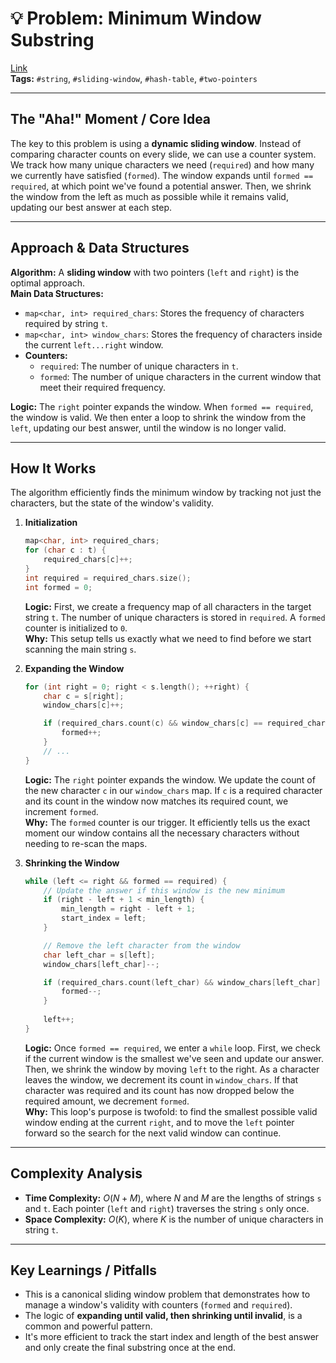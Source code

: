 # 💡 Problem: Minimum Window Substring
[Link](https://leetcode.com/problems/minimum-window-substring/)
<br>
**Tags:** `#string`, `#sliding-window`, `#hash-table`, `#two-pointers`

---

## The "Aha!" Moment / Core Idea
The key to this problem is using a **dynamic sliding window**. Instead of comparing character counts on every slide, we can use a counter system. We track how many unique characters we need (`required`) and how many we currently have satisfied (`formed`). The window expands until `formed == required`, at which point we've found a potential answer. Then, we shrink the window from the left as much as possible while it remains valid, updating our best answer at each step.

---

## Approach & Data Structures
**Algorithm:** A **sliding window** with two pointers (`left` and `right`) is the optimal approach.
<br>
**Main Data Structures:**
* `map<char, int> required_chars`: Stores the frequency of characters required by string `t`.
* `map<char, int> window_chars`: Stores the frequency of characters inside the current `left...right` window.
* **Counters:**
    * `required`: The number of unique characters in `t`.
    * `formed`: The number of unique characters in the current window that meet their required frequency.

**Logic:** The `right` pointer expands the window. When `formed == required`, the window is valid. We then enter a loop to shrink the window from the `left`, updating our best answer, until the window is no longer valid.

---

## How It Works
The algorithm efficiently finds the minimum window by tracking not just the characters, but the state of the window's validity.

1.  **Initialization**
    ```cpp
    map<char, int> required_chars;
    for (char c : t) {
        required_chars[c]++;
    }
    int required = required_chars.size();
    int formed = 0;
    ```
    **Logic:** First, we create a frequency map of all characters in the target string `t`. The number of unique characters is stored in `required`. A `formed` counter is initialized to `0`.
    <br>
    **Why:** This setup tells us exactly what we need to find before we start scanning the main string `s`.

2.  **Expanding the Window**
    ```cpp
    for (int right = 0; right < s.length(); ++right) {
        char c = s[right];
        window_chars[c]++;

        if (required_chars.count(c) && window_chars[c] == required_chars[c]) {
            formed++;
        }
        // ...
    }
    ```
    **Logic:** The `right` pointer expands the window. We update the count of the new character `c` in our `window_chars` map. If `c` is a required character and its count in the window now matches its required count, we increment `formed`.
    <br>
    **Why:** The `formed` counter is our trigger. It efficiently tells us the exact moment our window contains all the necessary characters without needing to re-scan the maps.

3.  **Shrinking the Window**
    ```cpp
    while (left <= right && formed == required) {
        // Update the answer if this window is the new minimum
        if (right - left + 1 < min_length) {
            min_length = right - left + 1;
            start_index = left;
        }

        // Remove the left character from the window
        char left_char = s[left];
        window_chars[left_char]--;

        if (required_chars.count(left_char) && window_chars[left_char] < required_chars[left_char]) {
            formed--;
        }
        
        left++;
    }
    ```
    **Logic:** Once `formed == required`, we enter a `while` loop. First, we check if the current window is the smallest we've seen and update our answer. Then, we shrink the window by moving `left` to the right. As a character leaves the window, we decrement its count in `window_chars`. If that character was required and its count has now dropped below the required amount, we decrement `formed`.
    <br>
    **Why:** This loop's purpose is twofold: to find the smallest possible valid window ending at the current `right`, and to move the `left` pointer forward so the search for the next valid window can continue.

---

## Complexity Analysis
* **Time Complexity:** $O(N + M)$, where $N$ and $M$ are the lengths of strings `s` and `t`. Each pointer (`left` and `right`) traverses the string `s` only once.
* **Space Complexity:** $O(K)$, where $K$ is the number of unique characters in string `t`.

---

## Key Learnings / Pitfalls
* This is a canonical sliding window problem that demonstrates how to manage a window's validity with counters (`formed` and `required`).
* The logic of **expanding until valid, then shrinking until invalid**, is a common and powerful pattern.
* It's more efficient to track the start index and length of the best answer and only create the final substring once at the end.
